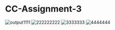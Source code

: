 # CC-Assignment-3

![output1111](https://user-images.githubusercontent.com/92662218/212488410-111dc087-24b5-499f-8b4d-368d65f77f08.png)
![222222222](https://user-images.githubusercontent.com/92662218/212488413-9698a337-1cf2-42b5-be77-d6a25fa60053.png)
![3333333](https://user-images.githubusercontent.com/92662218/212488421-21882467-5e34-409f-9443-3060b36adee9.png)
![4444444](https://user-images.githubusercontent.com/92662218/212488425-1e370eee-00ae-4c75-9bbf-4dd553cd846c.png)
